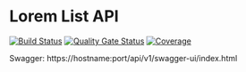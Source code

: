 # Lorem List API

[![Build Status](https://drone.flyingfishflash.net/api/badges/lorem-list/lorem-list-api/status.svg)](https://drone.flyingfishflash.net/lorem-list/lorem-list-api)
[![Quality Gate Status](https://sonarqube.flyingfishflash.net/api/project_badges/measure?project=net.flyingfishflash%3Alorem-list-api&metric=alert_status&token=sqb_fd87af722ca7ebf25c5d7768dc94390213b1dc61)](https://sonarqube.flyingfishflash.net/dashboard?id=net.flyingfishflash%3Alorem-list-api)
[![Coverage](https://sonarqube.flyingfishflash.net/api/project_badges/measure?project=net.flyingfishflash%3Alorem-list-api&metric=coverage&token=sqb_fd87af722ca7ebf25c5d7768dc94390213b1dc61)](https://sonarqube.flyingfishflash.net/dashboard?id=net.flyingfishflash%3Alorem-list-api)


Swagger: https://hostname:port/api/v1/swagger-ui/index.html
